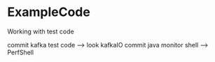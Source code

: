 # ExampleCode
Working with test code

commit kafka test code --> look kafkaIO
commit java monitor shell --> PerfShell
